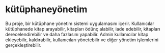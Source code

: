 # kütüphaneyönetim
Bu proje, bir kütüphane yönetim sistemi uygulamasını içerir. Kullanıcılar kütüphanede kitap arayabilir, kitapları ödünç alabilir, iade edebilir, kitapları derecelendirebilir ve daha fazlasını yapabilir. Admin kullanıcılar kitap ekleyebilir, kaldırabilir, kullanıcıları yönetebilir ve diğer yönetim işlemlerini gerçekleştirebilir.
